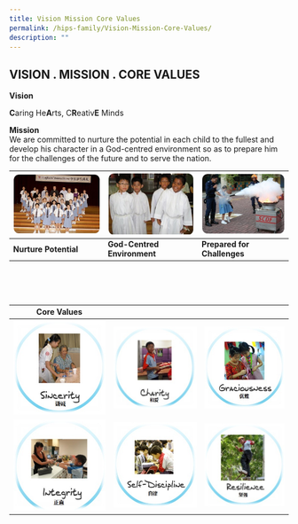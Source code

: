 ```yaml
---
title: Vision Mission Core Values
permalink: /hips-family/Vision-Mission-Core-Values/
description: ""
---
```

## VISION . MISSION . CORE VALUES


**Vision**  
  

**C**aring He**A**rts, C**R**eativ**E** Minds

  
**Mission**  
We are committed to nurture the potential in each child to the fullest and develop his character in a God-centred environment so as to prepare him for the challenges of the future and to serve the nation.



| ![](/images/Nurture%20Potential.jpeg) | ![](/images/God-Centred%20Environment.jpeg)| ![](/images/Prepared%20for%20Challenges.jpeg) |
| -------- | -------- | -------- |
| **Nurture Potential**    | **God-Centred Environment**   | **Prepared for Challenges**     |

<br><br><br>


|  **Core Values** | |  |
| -------- | -------- | -------- |
|    ![](/images/Sincerity.jpg)  |  ![](/images/Charity.jpg)    | ![](/images/Graciousness.jpg)     |
|    ![](/images/Integrity.jpg)  | ![](/images/Self-Discipline.jpg)     |   ![](/images/Resilience.jpg)   |